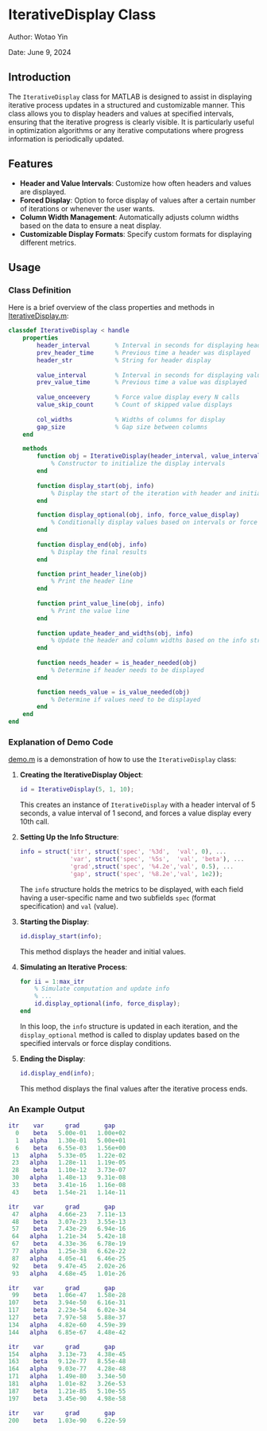 # IterativeDisplay Class

Author: Wotao Yin

Date: June 9, 2024

## Introduction

The `IterativeDisplay` class for MATLAB is designed to assist in displaying iterative process updates in a structured and customizable manner. This class allows you to display headers and values at specified intervals, ensuring that the iterative progress is clearly visible. It is particularly useful in optimization algorithms or any iterative computations where progress information is periodically updated.

## Features

- **Header and Value Intervals**: Customize how often headers and values are displayed.
- **Forced Display**: Option to force display of values after a certain number of iterations or whenever the user wants.
- **Column Width Management**: Automatically adjusts column widths based on the data to ensure a neat display.
- **Customizable Display Formats**: Specify custom formats for displaying different metrics.

## Usage

### Class Definition

Here is a brief overview of the class properties and methods in [IterativeDisplay.m](./IterativeDisplay.m):

```matlab
classdef IterativeDisplay < handle
    properties
        header_interval       % Interval in seconds for displaying headers
        prev_header_time      % Previous time a header was displayed
        header_str            % String for header display
        
        value_interval        % Interval in seconds for displaying values
        prev_value_time       % Previous time a value was displayed
        
        value_onceevery       % Force value display every N calls
        value_skip_count      % Count of skipped value displays
        
        col_widths            % Widths of columns for display
        gap_size              % Gap size between columns
    end

    methods
        function obj = IterativeDisplay(header_interval, value_interval, value_onceevery)
            % Constructor to initialize the display intervals
        end
        
        function display_start(obj, info)
            % Display the start of the iteration with header and initial values
        end

        function display_optional(obj, info, force_value_display)
            % Conditionally display values based on intervals or force display
        end
        
        function display_end(obj, info)
            % Display the final results
        end

        function print_header_line(obj)
            % Print the header line
        end
        
        function print_value_line(obj, info)
            % Print the value line
        end
        
        function update_header_and_widths(obj, info)
            % Update the header and column widths based on the info structure
        end
        
        function needs_header = is_header_needed(obj)
            % Determine if header needs to be displayed
        end

        function needs_value = is_value_needed(obj)
            % Determine if values need to be displayed
        end
    end
end
```

### Explanation of Demo Code

[demo.m](./demo.m) is a demonstration of how to use the `IterativeDisplay` class:

1. **Creating the IterativeDisplay Object**:
   ```matlab
   id = IterativeDisplay(5, 1, 10);
   ```
   This creates an instance of `IterativeDisplay` with a header interval of 5 seconds, a value interval of 1 second, and forces a value display every 10th call.

2. **Setting Up the Info Structure**:
   ```matlab
   info = struct('itr', struct('spec', '%3d',  'val', 0), ...
                 'var', struct('spec', '%5s',  'val', 'beta'), ...
                 'grad',struct('spec', '%4.2e','val', 0.5), ...
                 'gap', struct('spec', '%8.2e','val', 1e2));
   ```
   The `info` structure holds the metrics to be displayed, with each field having a user-specific name and two subfields `spec` (format specification) and `val` (value).

3. **Starting the Display**:
   ```matlab
   id.display_start(info);
   ```
   This method displays the header and initial values.

4. **Simulating an Iterative Process**:
   ```matlab
   for ii = 1:max_itr
       % Simulate computation and update info
       % ...
       id.display_optional(info, force_display);
   end
   ```
   In this loop, the `info` structure is updated in each iteration, and the `display_optional` method is called to display updates based on the specified intervals or force display conditions.

5. **Ending the Display**:
   ```matlab
   id.display_end(info);
   ```
   This method displays the final values after the iterative process ends.

### An Example Output

   ```matlab
   itr    var      grad       gap      
     0    beta   5.00e-01   1.00e+02   
     1   alpha   1.30e-01   5.00e+01   
     6    beta   6.55e-03   1.56e+00   
    13   alpha   5.33e-05   1.22e-02   
    23   alpha   1.28e-11   1.19e-05   
    28    beta   1.10e-12   3.73e-07   
    30   alpha   1.48e-13   9.31e-08   
    33    beta   3.41e-16   1.16e-08   
    43    beta   1.54e-21   1.14e-11   
   
   itr    var      grad       gap      
    47   alpha   4.66e-23   7.11e-13   
    48    beta   3.07e-23   3.55e-13   
    57    beta   7.43e-29   6.94e-16   
    64   alpha   1.21e-34   5.42e-18   
    67    beta   4.33e-36   6.78e-19   
    77   alpha   1.25e-38   6.62e-22   
    87   alpha   4.05e-41   6.46e-25   
    92    beta   9.47e-45   2.02e-26   
    93   alpha   4.68e-45   1.01e-26   
   
   itr    var      grad       gap      
    99    beta   1.06e-47   1.58e-28   
   107    beta   3.94e-50   6.16e-31   
   117    beta   2.23e-54   6.02e-34   
   127    beta   7.97e-58   5.88e-37   
   134   alpha   4.82e-60   4.59e-39   
   144   alpha   6.85e-67   4.48e-42   
   
   itr    var      grad       gap      
   154   alpha   3.13e-73   4.38e-45   
   163    beta   9.12e-77   8.55e-48   
   164   alpha   9.03e-77   4.28e-48   
   171   alpha   1.49e-80   3.34e-50   
   181   alpha   1.01e-82   3.26e-53   
   187    beta   1.21e-85   5.10e-55     
   197    beta   3.45e-90   4.98e-58       
   
   itr    var      grad       gap
   200    beta   1.03e-90   6.22e-59  
   ```
